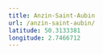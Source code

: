 ```yaml
---
title: Anzin-Saint-Aubin
url: /anzin-saint-aubin/
latitude: 50.3133381
longitude: 2.7466712
---
```

